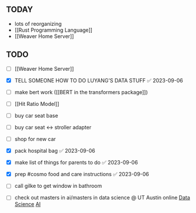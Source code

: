 
## TODAY
- lots of reorganizing
- [[Rust Programming Language]]
- [[Weaver Home Server]]

## TODO
- [ ] [[Weaver Home Server]]

- [x] TELL SOMEONE HOW TO DO LUYANG'S DATA STUFF ✅ 2023-09-06
- [ ] make bert work ([[BERT in the transformers package]])
- [ ] [[Hit Ratio Model]]
- [ ] buy car seat base
- [ ] buy car seat <-> stroller adapter
- [ ] shop for new car
- [x] pack hospital bag ✅ 2023-09-06
- [x] make list of things for parents to do ✅ 2023-09-06
- [x] prep #cosmo food and care instructions ✅ 2023-09-06
- [ ] call gilke to get window in bathroom
- [ ] check out masters in ai/masters in data science @ UT Austin online
        [Data Science](https://cdso.utexas.edu/msds)
        [AI](https://cdso.utexas.edu/msai)